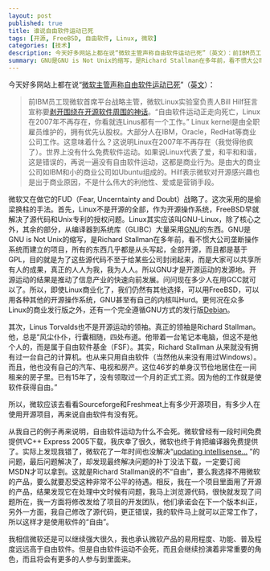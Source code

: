 ```yaml
---
layout: post
published: true
title: 谁说自由软件运动已死
tags: [开源, FreeBSD, 自由软件, Linux, 微软]
categories: [技术]    
description: 今天好多网站上都在说“微软主管声称自由软件运动已死”（英文）：前IBM员工现微软首席平台战略主管，微软Linux实验室负责人Bill H
summary: GNU是GNU is Not Unix的缩写，是Richard Stallman在多年前，看不惯大公司垄断操作系统而建立的项目，所有的东西几乎都是从头写起，全部开源，而且都是基于GPL，目的就是为了这些源代码不至于给某些公司封闭起来，而是大家可以共享所有人的成果，真正的人人为我，我为人人。所以GNU才是开源运动的发源地。开源运动的结果是推动了信息产业的快速向前发展。问问现在多少人在用GCC就可以了。
---
```

今天好多网站上都在说“[微软主管声称自由软件运动已死](http://linux.solidot.org/article.pl?sid=07/05/15/0130244&from=rss)”（[英文](http://www.bangkokpost.com/090507_Database/09May2007_data05.php)）：

>前IBM员工现微软首席平台战略主管，微软Linux实验室负责人Bill Hilf狂言宣称要[剥开围绕在开源软件周围的神话](http://www.bangkokpost.com/090507_Database/09May2007_data05.php)。“自由软件运动正走向死亡，Linux在2007年不再存在，你看就连Linus都有一个工作。” Linux kernel是由全职雇员维护的，拥有优先认股权。大部分人在IBM，Oracle，RedHat等商业公司工作。这意味着什么？这说明Linux在2007年不再存在（我觉得他疯了）。世界上没有什么免费软件运动。如果说Linux代表了爱，和平和和谐，这是错误的，再说一遍没有自由软件运动，这都是商业行为。是由大的商业公司如IBM和小的商业公司如Ubuntu组成的。Hilf表示微软对开源感兴趣也是出于商业原因，不是什么伟大的利他性、爱或是营销手段。

微软又在做它的FUD（Fear, Uncerntainty and Doubt）战略了。这次采用的是偷梁换柱的手法。首先，Linux不是开源的全部，作为开源操作系统，FreeBSD早就解决了源代码和Unix专利的授权问题。Linux其实应该叫GNU-Linux，除了核心之外，其余的部分，从编译器到系统库（GLIBC）大量采用[GNU](http://www.gnu.org)的东西。GNU是GNU is Not Unix的缩写，是Richard Stallman在多年前，看不惯大公司垄断操作系统而建立的项目，所有的东西几乎都是从头写起，全部开源，而且都是基于GPL，目的就是为了这些源代码不至于给某些公司封闭起来，而是大家可以共享所有人的成果，真正的人人为我，我为人人。所以GNU才是开源运动的发源地。开源运动的结果是推动了信息产业的快速向前发展。问问现在多少人在用GCC就可以了。所以，即使Linux商业化了，我们仍然有其他选择，可以用FreeBSD，可以用各种其他的开源操作系统，GNU甚至有自己的内核叫Hurd。更何况在众多Linux的商业发行版之外，还有一个完全遵循GNU方式的发行版[Debian](www.debian.org)。

其次，Linus Torvalds也不是开源运动的领袖。真正的领袖是Richard Stallman。他，总是“风尘仆仆，行囊相随，四处布道。他带着一台笔记本电脑，但这不是他个人的，而是属于自由软件基金（FSF）。其实，Richard Stallman 从来就没有拥有过一台自己的计算机。也从来只用自由软件（当然他从来没有用过Windows）。而且，他也没有自己的汽车、电视和房产。这位46岁的单身汉节俭地居住在一间租来的房子里。已有15年了，没有领取过一个月的正式工资。因为他的工作就是使软件获得自由。”

所以，微软应该去看看Sourceforge和Freshmeat上有多少开源项目，有多少人在使用开源项目，再来说自由软件有没有死。

从我自己的例子再来说明，自由软件运动为什么不会死。微软曾经有一段时间免费提供VC++ Express 2005下载，我庆幸了很久，微软也终于肯把编译器免费提供了。实际上发现我错了，微软花了一年时间也没解决“[updating intellisense...](http://forums.microsoft.com/MSDN/ShowPost.aspx?PostID=132651&SiteID=1) ”的问题，最后问题解决了，却发现最终解决问题的补丁没法下载，一定要订阅MSDN才可以拿到。这就是Richard Stallman说的不“自由”，要么我选择不用微软的产品，要么就要忍受这种非常不公平的待遇。相反，我在一个项目里面用了开源的产品，结果发现它在处理中文时候有问题，我马上浏览源代码，很快就发现了问题所在，我一方面将修改发给了项目的开发团队，他们承诺会在下一个版本纠正，另外一方面，我自己修改了源代码，更正错误，我的软件马上就可以正常工作了，所以这样才是使用软件的“自由”。

我相信微软还是可以继续强大很久，我也承认微软产品的易用程度、功能、普及程度远远高于自由软件。但是自由软件运动不会死，而且会继续扮演着非常重要的角色，而且将会有更多的人参与到里面来。